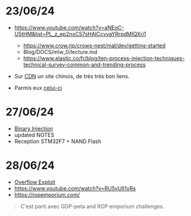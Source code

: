 # 23/06/24
- https://www.youtube.com/watch?v=aNEqC-U5tHM&list=PL_z_ep2nxC57sHAlCcvvaYRrpdMIQXri1 
	- https://www.crow.rip/crows-nest/mal/dev/getting-started
	- Blog/DOCS/mlw_0/lecture.md
	- https://www.elastic.co/fr/blog/ten-process-injection-techniques-technical-survey-common-and-trending-process
	
- Sur [CDN](https://blog.csdn.net/2301_76168381/article/details/136567947)
un site chinois, de très très bon liens.

- Parmis eux [celui-ci](https://github.com/joe-shenouda/awesome-cyber-skills?tab=readme-ov-file)

# 27/06/24
- [Binary Injection](https://www.youtube.com/watch?v=A6EKDAKBXPs)
- updated NOTES
- Reception STM32F7 + NAND Flash

# 28/06/24
- [Overflow Exploit](https://www.youtube.com/watch?v=6sUd3AA7Q50)
- https://www.youtube.com/watch?v=RU5vUIl1vRs
- https://ropemporium.com/
> C'est parti avec GDP-peta and ROP emporium challenges.